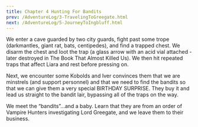 ```yaml
---
title: Chapter 4 Hunting For Bandits
prev: /AdventureLog/3-TravelingToGreegate.html
next: /AdventureLog/5-JourneyToIngbluff.html
---
```

We enter a cave guarded by two city guards, fight past some trope (darkmantles, giant rat, bats, centipedes), and find a trapped chest.  We disarm the chest and loot the trap (a glass arrow with an acid vial attached - later destroyed in The Book That Almost Killed Us).  We then hit repeated traps that affect Liara and rest before pressing on.


Next, we encounter some Kobolds and Iver convinces them that we are minstrels (and support personnel) and that we need to find the bandits so that we can give them a very special BIRTHDAY SURPRISE.  They buy it and lead us straight to the bandit lair, bypassing all of the traps on the way.

We meet the “bandits”...and a baby.  Learn that they are from an order of  Vampire Hunters investigating Lord Greegate, and we leave them to their business.
